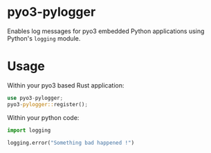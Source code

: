 # pyo3-pylogger

Enables log messages for pyo3 embedded Python applications using Python's `logging` module. 

# Usage

Within your pyo3 based Rust application:
```rust
use pyo3-pylogger;
pyo3-pylogger::register();
```

Within your python code: 
```python
import logging

logging.error("Something bad happened !")
```

